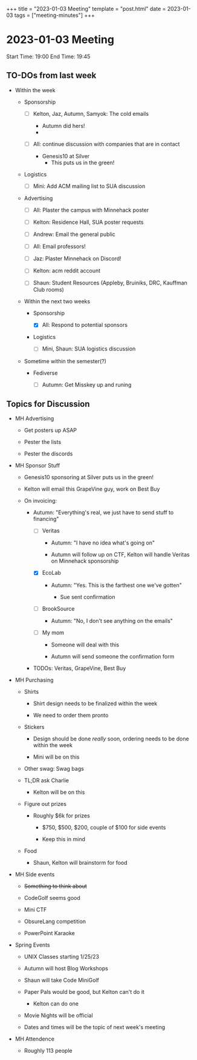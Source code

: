 +++
title = "2023-01-03 Meeting"
template = "post.html"
date = 2023-01-03
tags = ["meeting-minutes"]
+++
# 2023-01-03 Meeting

Start Time: 19:00
End Time: 19:45

## TO-DOs from last week

- Within the week

  - Sponsorship

    - [ ] Kelton, Jaz, Autumn, Samyok: The cold emails
      - Autumn did hers!
      - 

    - [ ] All: continue discussion with companies that are in contact
      - Genesis10 at Silver
        - This puts us in the green!

  - Logistics 

    - [ ] Mini: Add ACM mailing list to SUA discussion

  - Advertising

    - [ ] All: Plaster the campus with Minnehack poster

    - [ ] Kelton: Residence Hall, SUA poster requests

    - [ ] Andrew: Email the general public

    - [ ] All: Email professors!

    - [ ] Jaz: Plaster Minnehack on Discord!

    - [ ] Kelton: acm reddit account

    - [ ] Shaun: Student Resources (Appleby, Bruiniks, DRC, Kauffman Club rooms)


  - Within the next two weeks

    - Sponsorship

      - [X] All: Respond to potential sponsors

    - Logistics

      - [ ] Mini, Shaun: SUA logistics discussion

  - Sometime within the semester(?)

    - Fediverse

      - [ ] Autumn: Get Misskey up and runing


## Topics for Discussion

- MH Advertising

  - Get posters up ASAP

  - Pester the lists

  - Pester the discords
  

- MH Sponsor Stuff

  - Genesis10 sponsoring at Silver puts us in the green!

  - Kelton will email this GrapeVine guy, work on Best Buy

  - On invoicing:

    - Autumn: "Everything's real, we just have to send stuff to financing"

      - [ ] Veritas

        - Autumn: "I have no idea what's going on"

        - Autumn will follow up on CTF, Kelton will handle Veritas on Minnehack sponsorship

      - [X] EcoLab

        - Autumn: "Yes. This is the farthest one we've gotten"

            - Sue sent confirmation

      - [ ] BrookSource
  
        - Autumn: "No, I don't see anything on the emails"

      - [ ] My mom

        - Someone will deal with this

        - Autumn will send someone the confirmation form

    - TODOs: Veritas, GrapeVine, Best Buy

- MH Purchasing
  
  - Shirts
  
    - Shirt design needs to be finalized within the week

    - We need to order them pronto

  - Stickers

    - Design should be done _really_ soon, ordering needs to be done within the week

    - Mini will be on this

  - Other swag: Swag bags

  - TL;DR ask Charlie

    - Kelton will be on this

  - Figure out prizes

    - Roughly $6k for prizes

      - $750, $500, $200, couple of $100 for side events

      - Keep this in mind

  - Food

    - Shaun, Kelton will brainstorm for food

- MH Side events

  - ~~Something to think about~~

  - CodeGolf seems good

  - Mini CTF

  - ObsureLang competition

  - PowerPoint Karaoke

- Spring Events

  - UNIX Classes starting 1/25/23

  - Autumn will host Blog Workshops

  - Shaun will take Code MiniGolf

  - Paper Pals would be good, but Kelton can't do it

    - Kelton can do one

  - Movie Nights will be official

  - Dates and times will be the topic of next week's meeting

- MH Attendence

  - Roughly 113 people 